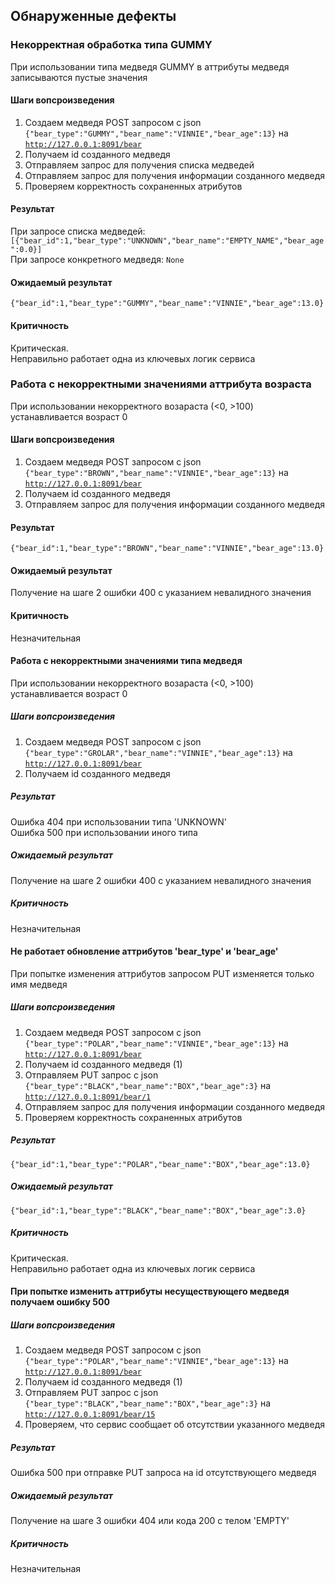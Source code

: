 ## Обнаруженные дефекты
### Некорректная обработка типа GUMMY
При использовании типа медведя GUMMY в аттрибуты медведя записываются пустые значения
#### Шаги вопсроизведения
1. Создаем медведя POST запросом с json <code>{"bear_type":"GUMMY","bear_name":"VINNIE","bear_age":13}</code> на <code>http://127.0.0.1:8091/bear</code>
2. Получаем id созданного медведя
3. Отправляем запрос для получения списка медведей
4. Отправляем запрос для получения информации созданного медведя
5. Проверяем корректность сохраненных атрибутов
#### Результат
При запросе списка медведей:
<code>[{"bear_id":1,"bear_type":"UNKNOWN","bear_name":"EMPTY_NAME","bear_age":0.0}]</code>  
При запросе конкретного медведя:
<code>None</code>
#### Ожидаемый результат
<code>{"bear_id":1,"bear_type":"GUMMY","bear_name":"VINNIE","bear_age":13.0}</code>
#### Критичность
Критическая.  
Неправильно работает одна из ключевых логик сервиса


### Работа с некорректными значениями аттрибута возраста
При использовании некорректного возараста (<0, >100) устанавливается возраст 0
#### Шаги вопсроизведения
1. Создаем медведя POST запросом с json <code>{"bear_type":"BROWN","bear_name":"VINNIE","bear_age":13}</code> на <code>http://127.0.0.1:8091/bear</code>
2. Получаем id созданного медведя
3. Отправляем запрос для получения информации созданного медведя
#### Результат
<code>{"bear_id":1,"bear_type":"BROWN","bear_name":"VINNIE","bear_age":13.0}</code>
#### Ожидаемый результат
Получение на шаге 2 ошибки 400 с указанием невалидного значения
#### Критичность
Незначительная 


#### Работа с некорректными значениями типа медведя
При использовании некорректного возараста (<0, >100) устанавливается возраст 0
##### Шаги вопсроизведения
1. Создаем медведя POST запросом с json <code>{"bear_type":"GROLAR","bear_name":"VINNIE","bear_age":13}</code> на <code>http://127.0.0.1:8091/bear</code>
2. Получаем id созданного медведя
##### Результат
Ошибка 404 при использовании типа 'UNKNOWN'  
Ошибка 500 при использовании иного типа
##### Ожидаемый результат
Получение на шаге 2 ошибки 400 с указанием невалидного значения
##### Критичность
Незначительная 


#### Не работает обновление аттрибутов 'bear_type' и 'bear_age'
При попытке изменения аттрибутов запросом PUT изменяется только имя медведя
##### Шаги вопсроизведения
1. Создаем медведя POST запросом с json <code>{"bear_type":"POLAR","bear_name":"VINNIE","bear_age":13}</code> на <code>http://127.0.0.1:8091/bear</code>
2. Получаем id созданного медведя  (1)
3. Отправляем PUT запрос с json <code>{"bear_type":"BLACK","bear_name":"BOX","bear_age":3}</code> на <code>http://127.0.0.1:8091/bear/1</code>
4. Отправляем запрос для получения информации созданного медведя
5. Проверяем корректность сохраненных атрибутов
##### Результат
<code>{"bear_id":1,"bear_type":"POLAR","bear_name":"BOX","bear_age":13.0}</code>
##### Ожидаемый результат
<code>{"bear_id":1,"bear_type":"BLACK","bear_name":"BOX","bear_age":3.0}</code>
##### Критичность
Критическая.  
Неправильно работает одна из ключевых логик сервиса
 
 
#### При попытке изменить аттрибуты несуществующего медведя получаем ошибку 500
##### Шаги вопсроизведения
1. Создаем медведя POST запросом с json <code>{"bear_type":"POLAR","bear_name":"VINNIE","bear_age":13}</code> на <code>http://127.0.0.1:8091/bear</code>
2. Получаем id созданного медведя  (1)
3. Отправляем PUT запрос с json <code>{"bear_type":"BLACK","bear_name":"BOX","bear_age":3}</code> на <code>http://127.0.0.1:8091/bear/15</code>
4. Проверяем, что сервис сообщает об отсутствии указанного медведя
##### Результат
Ошибка 500 при отправке PUT запроса на id отсутствующего медведя
##### Ожидаемый результат
Получение на шаге 3 ошибки 404 или кода 200 с телом 'EMPTY'
##### Критичность
Незначительная 